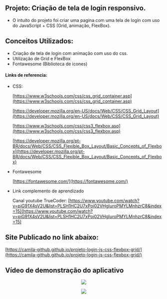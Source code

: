 ## Projeto: Criação de tela de login responsivo.

- O intuito do projeto foi criar uma pagina com uma tela de login com uso do JavaScript + CSS (Grid, animação, FlexBox).

## Conceitos Utilizados:

- Criação de tela de login com animação com uso do css.
- Utilização de Grid e FlexBox
- Fontawesome (Biblioteca de icones)

#### Links de referencia:

- CSS:
    
    [https://www.w3schools.com/css/css_grid_container.asp](https://www.w3schools.com/css/css_grid_container.asp)

    [https://developer.mozilla.org/en-US/docs/Web/CSS/CSS_Grid_Layout](https://developer.mozilla.org/en-US/docs/Web/CSS/CSS_Grid_Layout)

    [https://www.w3schools.com/css/css3_flexbox.asp](https://www.w3schools.com/css/css3_flexbox.asp)

    [https://developer.mozilla.org/pt-BR/docs/Web/CSS/CSS_Flexible_Box_Layout/Basic_Concepts_of_Flexbox](https://developer.mozilla.org/pt-BR/docs/Web/CSS/CSS_Flexible_Box_Layout/Basic_Concepts_of_Flexbox)

- Fontawesome

    [https://fontawesome.com/](https://fontawesome.com/)

- Link complemento de aprendizado
   
   Canal youtube TrueCoder: [https://www.youtube.com/watch?v=piG91X4sV2U&list=PLSH1HC2U7xPoi02VHgIuroPMYLMnhzrC8&index=15](https://www.youtube.com/watch?v=piG91X4sV2U&list=PLSH1HC2U7xPoi02VHgIuroPMYLMnhzrC8&index=15)

## Site Publicado no link abaixo:
  
   [https://camila-github.github.io/projeto-login-js-css-flexbox-grid/](https://camila-github.github.io/projeto-login-js-css-flexbox-grid/)

## Vídeo de demonstração do aplicativo

<p align="center">
   <img src="https://github.com/camila-github/projeto-login-js-css-flexbox-grid/blob/main/docs/video1-.gif"/>
</p>

<p align="center">
   <img src="https://github.com/camila-github/projeto-login-js-css-flexbox-grid/blob/main/docs/video2-.gif"/>
</p>
